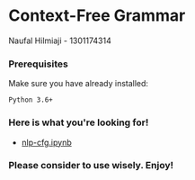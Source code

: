 # Context-Free Grammar
Naufal Hilmiaji - 1301174314

### Prerequisites

Make sure you have already installed:

```
Python 3.6+
```

### Here is what you're looking for!

* [nlp-cfg.ipynb](https://github.com/naufalhilmiaji/nlp-cfg/blob/master/nlp-cfg.ipynb)


### Please consider to use wisely. Enjoy!
